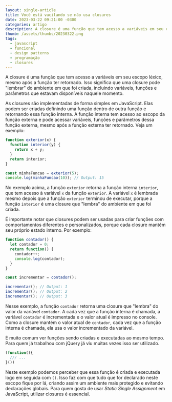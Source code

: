 ```yaml
---
layout: single-article
title: Você está vacilando se não usa closures
date: 2023-03-22 09:21:00 -0300
categories: artigo
description: A closure é uma função que tem acesso a variáveis ​​em seu escopo léxico, mesmo após a função ter retornado. Isso significa que uma closure pode "lembrar" do ambiente em que foi criada, incluindo variáveis, funções e parâmetros que estavam disponíveis naquele momento.
thumb: /assets/thumbs/20230322.png
tags:
  - javascript
  - funcional
  - design patterns
  - programação
  - closures
---
```


A closure é uma função que tem acesso a variáveis ​​em seu escopo léxico, mesmo após a função ter retornado. Isso significa que uma closure pode "lembrar" do ambiente em que foi criada, incluindo variáveis, funções e parâmetros que estavam disponíveis naquele momento.

As closures são implementadas de forma simples em JavaScript. Elas podem ser criadas definindo uma função dentro de outra função e retornando essa função interna. A função interna tem acesso ao escopo da função externa e pode acessar variáveis, funções e parâmetros dessa função externa, mesmo após a função externa ter retornado. Veja um exemplo:

```javascript
function exterior(x) {
  function interior(y) {
    return x + y;
  }
  return interior;
}

const minhaFuncao = exterior(5);
console.log(minhaFuncao(10)); // Output: 15
```

No exemplo acima, a função `exterior` retorna a função interna `interior`, que tem acesso à variável `x` da função `exterior`. A variável `x` é lembrada mesmo depois que a função `exterior` terminou de executar, porque a função `interior` é uma closure que "lembra" do ambiente em que foi criada.

É importante notar que closures podem ser usadas para criar funções com comportamentos diferentes e personalizados, porque cada closure mantém seu próprio estado interno. Por exemplo:

```javascript
function contador() {
  let contador = 0;
  return function() {
    contador++;
    console.log(contador);
  }
}

const incrementar = contador();

incrementar(); // Output: 1
incrementar(); // Output: 2
incrementar(); // Output: 3
```

Nesse exemplo, a função `contador` retorna uma closure que "lembra" do valor da variável `contador`. A cada vez que a função interna é chamada, a variável `contador` é incrementada e o valor atual é impresso no console. Como a closure mantém o valor atual de `contador`, cada vez que a função interna é chamada, ela usa o valor incrementado da variável.

É muito comum ver funções sendo criadas e executadas ao mesmo tempo. Para quem já trabalhou com jQuery já viu muitas vezes isso ser utilizado.

```javascript
(function(){
  /// ...
}())
```

Neste exemplo podemos perceber que essa função é criada e executada logo em seguida com `()`. Isso faz com que tudo que for declarado neste escopo fique por lá, criando assim um ambiente mais protegido e evitando declarações globais. Para quem gosta de usar *Static Single Assignment* em JavaScript, utilizar closures é essencial.
